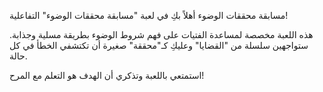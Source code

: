 مسابقة محققات الوضوء
أهلاً بكِ في لعبة "مسابقة محققات الوضوء" التفاعلية!

هذه اللعبة مخصصة لمساعدة الفتيات على فهم شروط  الوضوء بطريقة مسلية وجذابة. ستواجهين سلسلة من "القضايا" وعليكِ كـ"محققة" صغيرة أن تكتشفي الخطأ في كل حالة.

استمتعي باللعبة وتذكري أن الهدف هو التعلم مع المرح!